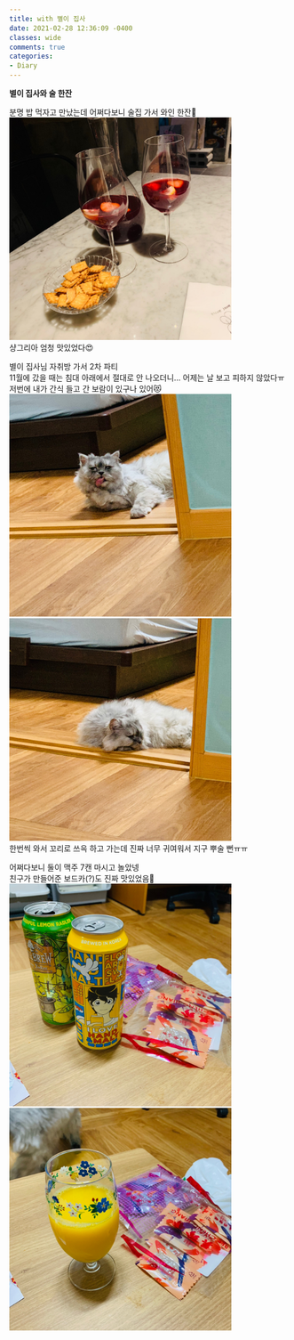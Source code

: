 ```yaml
---
title: with 별이 집사
date: 2021-02-28 12:36:09 -0400
classes: wide
comments: true
categories:
- Diary
---
```

**별이 집사와 술 한잔**   

분명 밥 먹자고 만났는데 어쩌다보니 술집 가서 와인 한잔🍷   
<img src="/assets/images/photo/post7/post7_photo1.jpg" width="400px" height="400px" alt="photo1">   
샹그리아 엄청 맛있었다😍   


별이 집사님 자취방 가서 2차 파티   
11월에 갔을 때는 침대 아래에서 절대로 안 나오더니... 어제는 날 보고 피하지 않았다ㅠ   
저번에 내가 간식 들고 간 보람이 있구나 있어😻   
<img src="/assets/images/photo/post7/post7_photo2.jpg" width="400px" height="400px" alt="photo1"> <img src="/assets/images/photo/post7/post7_photo5.jpg" width="400px" height="400px" alt="photo1">    
한번씩 와서 꼬리로 쓰윽 하고 가는데 진짜 너무 귀여워서 지구 뿌술 뻔ㅠㅠ   

어쩌다보니 둘이 맥주 7캔 마시고 놀았넹   
친구가 만들어준 보드카(?)도 진짜 맛있었음🥰   
<img src="/assets/images/photo/post7/post7_photo3.jpg" width="400px" height="400px" alt="photo1"> <img src="/assets/images/photo/post7/post7_photo4.jpg" width="400px" height="400px" alt="photo1">
